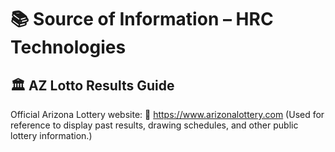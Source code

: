 # 📚 Source of Information – HRC Technologies

## 🏛️ AZ Lotto Results Guide
Official Arizona Lottery website:
🔗 https://www.arizonalottery.com
(Used for reference to display past results, drawing schedules, and other public lottery information.)
